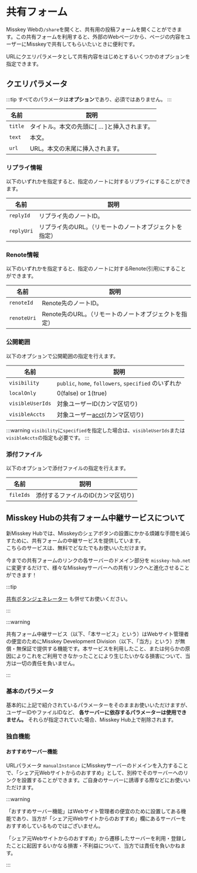# 共有フォーム

Misskey Webの`/share`を開くと、共有用の投稿フォームを開くことができます。この共有フォームを利用すると、外部のWebページから、ページの内容をユーザーにMisskeyで共有してもらいたいときに便利です。

URLにクエリパラメータとして共有内容をはじめとするいくつかのオプションを指定できます。

## クエリパラメータ

:::tip
すべてのパラメータは**オプション**であり、必須ではありません。
:::

| 名前      | 説明                                                                           |
| ------- | ---------------------------------------------------------------------------- |
| `title` | タイトル。本文の先頭に[ … ]と挿入されます。 |
| `text`  | 本文。                                                                          |
| `url`   | URL。本文の末尾に挿入されます。                                                            |

### リプライ情報

以下のいずれかを指定すると、指定のノートに対するリプライにすることができます。

| 名前         | 説明                            |
| ---------- | ----------------------------- |
| `replyId`  | リプライ先のノートID。                  |
| `replyUri` | リプライ先のURL。（リモートのノートオブジェクトを指定） |

### Renote情報

以下のいずれかを指定すると、指定のノートに対するRenote(引用)にすることができます。

| 名前          | 説明                              |
| ----------- | ------------------------------- |
| `renoteId`  | Renote先のノートID。                  |
| `renoteUri` | Renote先のURL。（リモートのノートオブジェクトを指定） |

### 公開範囲

以下のオプションで公開範囲の指定を行えます。

| 名前               | 説明                                                                   |
| ---------------- | -------------------------------------------------------------------- |
| `visibility`     | `public`, `home`, `followers`, `specified` のいずれか                     |
| `localOnly`      | 0(false) or 1(true)            |
| `visibleUserIds` | 対象ユーザーID(カンマ区切り)                                  |
| `visibleAccts`   | 対象ユーザー[acct](../resources/glossary/#acct)(カンマ区切り) |

:::warning
`visibility`に`specified`を指定した場合は、`visibleUserIds`または`visibleAccts`の指定も必要です。
:::

### 添付ファイル

以下のオプションで添付ファイルの指定を行えます。

| 名前        | 説明                                     |
| --------- | -------------------------------------- |
| `fileIds` | 添付するファイルのID(カンマ区切り) |

## Misskey Hubの共有フォーム中継サービスについて

<a name="hub-share-disclaimer" id="hub-share-disclaimer"></a>

新Misskey Hubでは、Misskeyのシェアボタンの設置にかかる煩雑な手間を減らすために、共有フォームの中継サービスを提供しています。\
こちらのサービスは、無料でどなたでもお使いいただけます。

今までの共有フォームのリンクの各サーバーのドメイン部分を `misskey-hub.net` に変更するだけで、様々なMisskeyサーバーへの共有リンクへと進化させることができます！

:::tip

[共有ボタンジェネレーター](/tools/share-link-generator/) も併せてお使いください。

:::

:::warning

共有フォーム中継サービス（以下、「本サービス」という）はWebサイト管理者の便宜のためにMisskey Development Division（以下、「当方」という）が無償・無保証で提供する機能です。本サービスを利用したこと、または何らかの原因によりこれをご利用できなかったことにより生じたいかなる損害について、当方は一切の責任を負いません。

:::

### 基本のパラメータ

基本的に上記で紹介されているパラメーターをそのままお使いいただけますが、ユーザーIDやファイルIDなど、 **各サーバーに依存するパラメーターは使用できません。** それらが指定されていた場合、Misskey Hub上で削除されます。

### 独自機能

#### おすすめサーバー機能

URLパラメータ `manualInstance` にMisskeyサーバーのドメインを入力することで、「シェア元Webサイトからのおすすめ」として、別枠でそのサーバーへのリンクを設置することができます。ご自身のサーバーに誘導する際などにお使いいただけます。

:::warning

「おすすめサーバー機能」はWebサイト管理者の便宜のために設置してある機能であり、当方が「シェア元Webサイトからのおすすめ」欄にあるサーバーをおすすめしているものではございません。

「シェア元Webサイトからのおすすめ」から遷移したサーバーを利用・登録したことに起因するいかなる損害・不利益について、当方では責任を負いかねます。

:::
